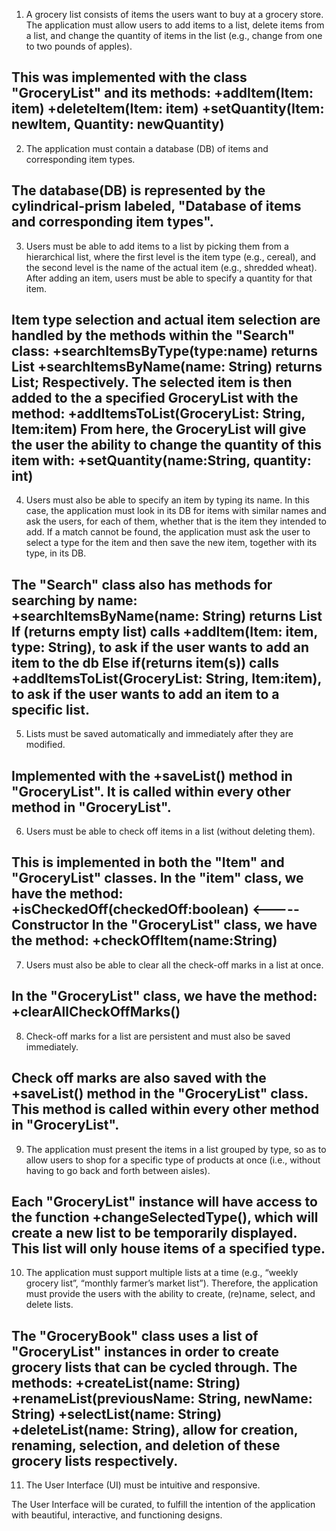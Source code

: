 1. A grocery list consists of items the users want to buy at a grocery store. The application
must allow users to add items to a list, delete items from a list, and change the quantity
of items in the list (e.g., change from one to two pounds of apples).

This was implemented with the class "GroceryList" and its methods:
+addItem(Item: item)
+deleteItem(Item: item)
+setQuantity(Item: newItem, Quantity: newQuantity)
------------------------------------------------------------------------------------------------
2. The application must contain a database (DB) of items and corresponding item types.

The database(DB) is represented by the cylindrical-prism labeled, "Database of items and corresponding item types".
------------------------------------------------------------------------------------------------
3. Users must be able to add items to a list by picking them from a hierarchical list, where
the first level is the item type (e.g., cereal), and the second level is the name of the
actual item (e.g., shredded wheat). After adding an item, users must be able to specify a
quantity for that item.

Item type selection and actual item selection are handled by the methods within the "Search" class:
+searchItemsByType(type:name) returns List<Item>
+searchItemsByName(name: String) returns List<Item>;
Respectively.
The selected item is then added to the a specified GroceryList with the method:
+addItemsToList(GroceryList: String, Item:item)
From here, the GroceryList will give the user the ability to change the quantity of this item with:
+setQuantity(name:String, quantity: int)
------------------------------------------------------------------------------------------------
4. Users must also be able to specify an item by typing its name. In this case, the
application must look in its DB for items with similar names and ask the users, for each
of them, whether that is the item they intended to add. If a match cannot be found, the
application must ask the user to select a type for the item and then save the new item,
together with its type, in its DB.

The "Search" class also has methods for searching by name:
+searchItemsByName(name: String) returns List<Item>
If (returns empty list) calls +addItem(Item: item, type: String), to ask if the user wants to add an item to the db
Else if(returns item(s)) calls +addItemsToList(GroceryList: String, Item:item), to ask if the user wants to add an item to a specific list.
------------------------------------------------------------------------------------------------
5. Lists must be saved automatically and immediately after they are modified.

Implemented with the +saveList() method in "GroceryList". It is called within every other method in "GroceryList".
------------------------------------------------------------------------------------------------
6. Users must be able to check off items in a list (without deleting them).

This is implemented in both the "Item" and "GroceryList" classes.
In the "item" class, we have the method:
+isCheckedOff(checkedOff:boolean) <----- Constructor
In the "GroceryList" class, we have the method:
+checkOffItem(name:String)
------------------------------------------------------------------------------------------------
7. Users must also be able to clear all the check-off marks in a list at once.

In the "GroceryList" class, we have the method:
+clearAllCheckOffMarks()
------------------------------------------------------------------------------------------------
8. Check-off marks for a list are persistent and must also be saved immediately.

Check off marks are also saved with the +saveList() method in the "GroceryList" class. This method is called within every other method in "GroceryList".
------------------------------------------------------------------------------------------------
9. The application must present the items in a list grouped by type, so as to allow users to
shop for a specific type of products at once (i.e., without having to go back and forth
between aisles).

Each "GroceryList" instance will have access to the function +changeSelectedType(), which will create a new list to be temporarily displayed.
This list will only house items of a specified type.
------------------------------------------------------------------------------------------------
10. The application must support multiple lists at a time (e.g., “weekly grocery list”, “monthly
farmer’s market list”). Therefore, the application must provide the users with the ability to
create, (re)name, select, and delete lists.

The "GroceryBook" class uses a list of "GroceryList" instances in order to create grocery lists that can be cycled through.
The methods:
+createList(name: String)
+renameList(previousName: String, newName: String)
+selectList(name: String)
+deleteList(name: String),
allow for creation, renaming, selection, and deletion of these grocery lists respectively.
------------------------------------------------------------------------------------------------
11. The User Interface (UI) must be intuitive and responsive.

The User Interface will be curated, to fulfill the intention of the application with beautiful, interactive, and functioning designs. 
